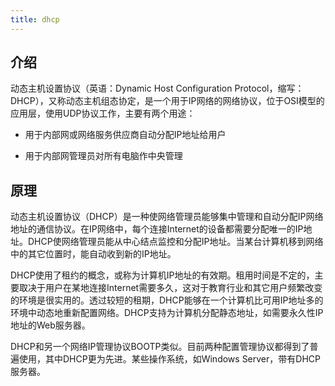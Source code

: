 ```yaml
---
title: dhcp
---
```


## 介绍
动态主机设置协议（英语：Dynamic Host Configuration Protocol，缩写：DHCP），又称动态主机组态协定，是一个用于IP网络的网络协议，位于OSI模型的应用层，使用UDP协议工作，主要有两个用途：

- 用于内部网或网络服务供应商自动分配IP地址给用户

- 用于内部网管理员对所有电脑作中央管理

## 原理
动态主机设置协议（DHCP）是一种使网络管理员能够集中管理和自动分配IP网络地址的通信协议。在IP网络中，每个连接Internet的设备都需要分配唯一的IP地址。DHCP使网络管理员能从中心结点监控和分配IP地址。当某台计算机移到网络中的其它位置时，能自动收到新的IP地址。

DHCP使用了租约的概念，或称为计算机IP地址的有效期。租用时间是不定的，主要取决于用户在某地连接Internet需要多久，这对于教育行业和其它用户频繁改变的环境是很实用的。透过较短的租期，DHCP能够在一个计算机比可用IP地址多的环境中动态地重新配置网络。DHCP支持为计算机分配静态地址，如需要永久性IP地址的Web服务器。

DHCP和另一个网络IP管理协议BOOTP类似。目前两种配置管理协议都得到了普遍使用，其中DHCP更为先进。某些操作系统，如Windows Server，带有DHCP服务器。